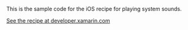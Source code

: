 This is the sample code for the iOS recipe for playing system sounds.

[See the recipe at developer.xamarin.com](http://developer.xamarin.com/recipes/ios/media/sound/syssound-example/)
